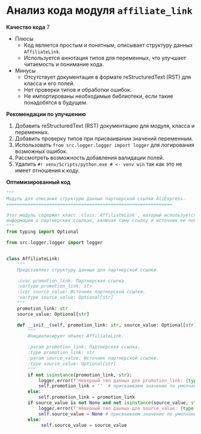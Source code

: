 # Анализ кода модуля `affiliate_link`

**Качество кода**
7
-  Плюсы
    - Код является простым и понятным, описывает структуру данных `AffiliateLink`.
    - Используется аннотация типов для переменных, что улучшает читаемость и понимание кода.
-  Минусы
    - Отсутствует документация в формате reStructuredText (RST) для класса и его полей.
    - Нет проверки типов и обработки ошибок.
    - Не импортированы необходимые библиотеки, если такие понадобятся в будущем.

**Рекомендации по улучшению**
1. Добавить reStructuredText (RST) документацию для модуля, класса и переменных.
2. Добавить проверку типов при присваивании значений переменным.
3. Использовать `from src.logger.logger import logger` для логирования возможных ошибок.
4. Рассмотреть возможность добавления валидации полей.
5.  Удалить  `#! venv/Scripts/python.exe # <- venv win` так как это не имеет отношения к коду.

**Оптимизированный код**
```python
"""
Модуль для описания структуры данных партнерской ссылки AliExpress.
==============================================================

Этот модуль содержит класс :class:`AffiliateLink`, который используется для хранения
информации о партнерских ссылках, включая саму ссылку и источник ее получения.
"""
from typing import Optional

from src.logger.logger import logger


class AffiliateLink:
    """
    Представляет структуру данных для партнерской ссылки.

    :ivar promotion_link: Партнерская ссылка.
    :vartype promotion_link: str
    :ivar source_value: Источник партнерской ссылки.
    :vartype source_value: Optional[str]
    """
    promotion_link: str
    source_value: Optional[str]

    def __init__(self, promotion_link: str, source_value: Optional[str] = None):
        """
        Инициализирует объект AffiliateLink.

        :param promotion_link: Партнерская ссылка.
        :type promotion_link: str
        :param source_value: Источник партнерской ссылки.
        :type source_value: Optional[str]
        """
        if not isinstance(promotion_link, str):
            logger.error(f'Неверный тип данных для promotion_link: {type(promotion_link)}')
            self.promotion_link = ''  # присваиваем значение по умолчанию, чтобы не сломать код
        else:
            self.promotion_link = promotion_link
        if source_value is not None and not isinstance(source_value, str):
            logger.error(f'Неверный тип данных для source_value: {type(source_value)}')
            self.source_value = None # присваиваем значение по умолчанию, чтобы не сломать код
        else:
             self.source_value = source_value
```